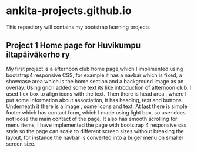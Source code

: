 # ankita-projects.github.io
This repository will contains my bootstrap learning projects

## Project 1 Home page for Huvikumpu iltapäiväkerho ry

My first project is a afternoon club home page,which I implimented using bootstrap4 responsive CSS, for example it has a navbar which is fixed, a showcase area which is the home section and a background image as an overlay. 
Using grid I added some text its like introduction of afternoon club.  I used flex box to align icons with the text. 
Then there is head area , where I put some information about association, it has heading, text and buttons. Underneath it there is a image ,  some icons and text. At last there is simple footer which has contact form, which I made using light box, so user does not loose the main contact of the page. It also has smooth scrolling for menu items, I have implemented the page with bootstrap 4 responsive css style so the page can scale to different screen sizes without breaking the layout, for instance the navbar is converted into a buger menu on smaller screen size. 

 

